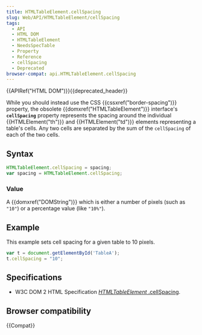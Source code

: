 ```yaml
---
title: HTMLTableElement.cellSpacing
slug: Web/API/HTMLTableElement/cellSpacing
tags:
  - API
  - HTML DOM
  - HTMLTableElement
  - NeedsSpecTable
  - Property
  - Reference
  - cellSpacing
  - Deprecated
browser-compat: api.HTMLTableElement.cellSpacing
---
```

{{APIRef("HTML DOM")}}{{deprecated_header}}

While you should instead use the CSS
{{cssxref("border-spacing")}} property, the obsolete {{domxref("HTMLTableElement")}}
interface's **`cellSpacing`** property represents the spacing
around the individual {{HTMLElement("th")}} and {{HTMLElement("td")}} elements
representing a table's cells. Any two cells are separated by the sum of the
`cellSpacing` of each of the two cells.

## Syntax

```js
HTMLTableElement.cellSpacing = spacing;
var spacing = HTMLTableElement.cellSpacing;
```

### Value

A {{domxref("DOMString")}} which is either a number of pixels (such as
`"10"`) or a percentage value (like `"10%"`).

## Example

This example sets cell spacing for a given table to 10 pixels.

```js
var t = document.getElementById('TableA');
t.cellSpacing = "10";
```

## Specifications

- W3C DOM 2 HTML Specification [_HTMLTableElement_
  .cellSpacing](https://www.w3.org/TR/DOM-Level-2-HTML/html.html#ID-68907883).

## Browser compatibility

{{Compat}}

